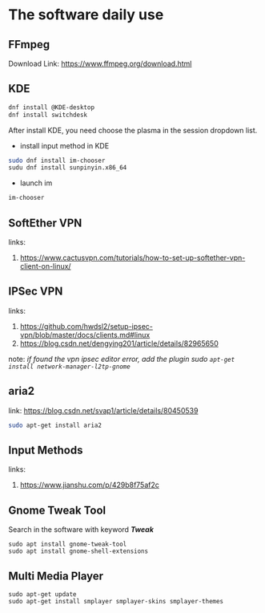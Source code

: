 # The software daily use

## FFmpeg

Download Link: https://www.ffmpeg.org/download.html

## KDE

```sh
dnf install @KDE-desktop
dnf install switchdesk
```

After install KDE, you need choose the plasma in the session dropdown list.

* install input method in KDE

```sh
sudo dnf install im-chooser
sudu dnf install sunpinyin.x86_64
```

* launch im

```sh
im-chooser
```

## SoftEther VPN
links:
1. https://www.cactusvpn.com/tutorials/how-to-set-up-softether-vpn-client-on-linux/

## IPSec VPN
  
links:
  1. https://github.com/hwdsl2/setup-ipsec-vpn/blob/master/docs/clients.md#linux
  2. https://blog.csdn.net/dengying201/article/details/82965650
    
note:
    *if found the vpn ipsec editor error, add the plugin sudo `apt-get install network-manager-l2tp-gnome`*

## aria2
link: https://blog.csdn.net/svap1/article/details/80450539
``` sh 
sudo apt-get install aria2
```

## Input Methods
links:
1. https://www.jianshu.com/p/429b8f75af2c

## Gnome Tweak Tool

Search in the software with keyword ***Tweak***
```
sudo apt install gnome-tweak-tool 
sudo apt install gnome-shell-extensions
```

## Multi Media Player
```
sudo apt-get update
sudo apt-get install smplayer smplayer-skins smplayer-themes
```
